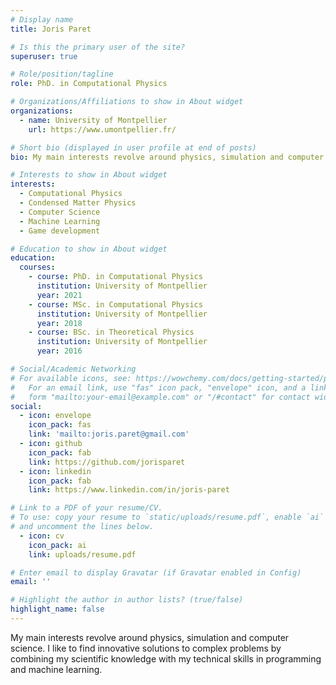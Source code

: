 ```yaml
---
# Display name
title: Joris Paret

# Is this the primary user of the site?
superuser: true

# Role/position/tagline
role: PhD. in Computational Physics

# Organizations/Affiliations to show in About widget
organizations:
  - name: University of Montpellier
    url: https://www.umontpellier.fr/

# Short bio (displayed in user profile at end of posts)
bio: My main interests revolve around physics, simulation and computer science. I like to find innovative solutions to complex problems by combining my scientific knowledge with my technical skills in programming and machine learning.

# Interests to show in About widget
interests:
  - Computational Physics
  - Condensed Matter Physics
  - Computer Science
  - Machine Learning
  - Game development

# Education to show in About widget
education:
  courses:
    - course: PhD. in Computational Physics
      institution: University of Montpellier
      year: 2021
    - course: MSc. in Computational Physics
      institution: University of Montpellier
      year: 2018
    - course: BSc. in Theoretical Physics
      institution: University of Montpellier
      year: 2016

# Social/Academic Networking
# For available icons, see: https://wowchemy.com/docs/getting-started/page-builder/#icons
#   For an email link, use "fas" icon pack, "envelope" icon, and a link in the
#   form "mailto:your-email@example.com" or "/#contact" for contact widget.
social:
  - icon: envelope
    icon_pack: fas
    link: 'mailto:joris.paret@gmail.com'
  - icon: github
    icon_pack: fab
    link: https://github.com/jorisparet
  - icon: linkedin
    icon_pack: fab
    link: https://www.linkedin.com/in/joris-paret

# Link to a PDF of your resume/CV.
# To use: copy your resume to `static/uploads/resume.pdf`, enable `ai` icons in `params.toml`,
# and uncomment the lines below.
  - icon: cv
    icon_pack: ai
    link: uploads/resume.pdf

# Enter email to display Gravatar (if Gravatar enabled in Config)
email: ''

# Highlight the author in author lists? (true/false)
highlight_name: false
---
```


My main interests revolve around physics, simulation and computer science. I like to find innovative solutions to complex problems by combining my scientific knowledge with my technical skills in programming and machine learning.

<!-- {{< icon name="download" pack="fas" >}} Download my {{< staticref "uploads/demo_resume.pdf" "newtab" >}}resumé{{< /staticref >}}. -->
